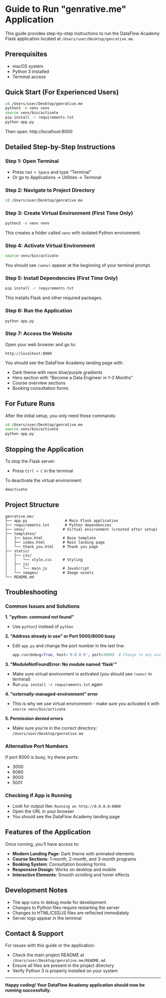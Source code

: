 # Guide to Run "genrative.me" Application

This guide provides step-by-step instructions to run the DataFlow Academy Flask application located at `/Users/user/Desktop/genrative.me`.

## Prerequisites

- macOS system
- Python 3 installed
- Terminal access

## Quick Start (For Experienced Users)

```bash
cd /Users/user/Desktop/genrative.me
python3 -m venv venv
source venv/bin/activate
pip install -r requirements.txt
python app.py
```

Then open: http://localhost:8000

## Detailed Step-by-Step Instructions

### Step 1: Open Terminal
- Press `Cmd + Space` and type "Terminal"
- Or go to Applications → Utilities → Terminal

### Step 2: Navigate to Project Directory
```bash
cd /Users/user/Desktop/genrative.me
```

### Step 3: Create Virtual Environment (First Time Only)
```bash
python3 -m venv venv
```
This creates a folder called `venv` with isolated Python environment.

### Step 4: Activate Virtual Environment
```bash
source venv/bin/activate
```
You should see `(venv)` appear at the beginning of your terminal prompt.

### Step 5: Install Dependencies (First Time Only)
```bash
pip install -r requirements.txt
```
This installs Flask and other required packages.

### Step 6: Run the Application
```bash
python app.py
```

### Step 7: Access the Website
Open your web browser and go to:
```
http://localhost:8000
```

You should see the DataFlow Academy landing page with:
- Dark theme with neon blue/purple gradients
- Hero section with "Become a Data Engineer in 1–3 Months"
- Course overview sections
- Booking consultation forms

## For Future Runs

After the initial setup, you only need these commands:

```bash
cd /Users/user/Desktop/genrative.me
source venv/bin/activate
python app.py
```

## Stopping the Application

To stop the Flask server:
- Press `Ctrl + C` in the terminal

To deactivate the virtual environment:
```bash
deactivate
```

## Project Structure

```
genrative.me/
├── app.py                 # Main Flask application
├── requirements.txt       # Python dependencies
├── venv/                 # Virtual environment (created after setup)
├── templates/
│   ├── base.html         # Base template
│   ├── index.html        # Main landing page
│   └── thank_you.html    # Thank you page
├── static/
│   ├── css/
│   │   └── style.css     # Styling
│   ├── js/
│   │   └── main.js       # JavaScript
│   └── images/           # Image assets
└── README.md
```

## Troubleshooting

### Common Issues and Solutions

**1. "python: command not found"**
- Use `python3` instead of `python`

**2. "Address already in use" or Port 5000/8000 busy**
- Edit `app.py` and change the port number in the last line:
  ```python
  app.run(debug=True, host='0.0.0.0', port=3000)  # Change to any available port
  ```

**3. "ModuleNotFoundError: No module named 'flask'"**
- Make sure virtual environment is activated (you should see `(venv)` in terminal)
- Run `pip install -r requirements.txt` again

**4. "externally-managed-environment" error**
- This is why we use virtual environment - make sure you activated it with `source venv/bin/activate`

**5. Permission denied errors**
- Make sure you're in the correct directory: `/Users/user/Desktop/genrative.me`

### Alternative Port Numbers
If port 8000 is busy, try these ports:
- 3000
- 8080
- 9000
- 5001

### Checking if App is Running
- Look for output like: `Running on http://0.0.0.0:8000`
- Open the URL in your browser
- You should see the DataFlow Academy landing page

## Features of the Application

Once running, you'll have access to:

- **Modern Landing Page**: Dark theme with animated elements
- **Course Sections**: 1-month, 2-month, and 3-month programs
- **Booking System**: Consultation booking forms
- **Responsive Design**: Works on desktop and mobile
- **Interactive Elements**: Smooth scrolling and hover effects

## Development Notes

- The app runs in debug mode for development
- Changes to Python files require restarting the server
- Changes to HTML/CSS/JS files are reflected immediately
- Server logs appear in the terminal

## Contact & Support

For issues with this guide or the application:
- Check the main project README at `/Users/user/Desktop/genrative.me/README.md`
- Ensure all files are present in the project directory
- Verify Python 3 is properly installed on your system

---

**Happy coding! Your DataFlow Academy application should now be running successfully.**
